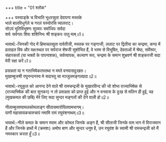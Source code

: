 +++
title = "01 श्लोक"

+++
यस्याङ्के च विभाति भूधरसुता देवापगा मस्तके  
भाले बालविधुर्गले च गरलं यस्योरसि व्यालराट्।  
सोऽयं भूतिविभूषणः सुरवरः सर्वाधिपः सर्वदा  
शर्वः सर्वगतः शिवः शशिनिभः श्री शङ्करः पातु माम्‌॥1॥  

भावार्थ:-जिनकी गोद में हिमाचलसुता पार्वतीजी, मस्तक पर गङ्गाजी, ललाट पर द्वितीया का चन्द्रमा, कण्ठ में हलाहल विष और वक्षःस्थल पर सर्पराज शेषजी सुशोभित हैं, वे भस्म से विभूषित, देवताओं में श्रेष्ठ, सर्वेश्वर, संहारकर्ता (या भक्तों के पापनाशक), सर्वव्यापक, कल्याण रूप, चन्द्रमा के समान शुभ्रवर्ण श्री शङ्करजी सदा मेरी रक्षा करें॥1॥  

प्रसन्नतां या न गताभिषेकतस्तथा न मम्ले वनवासदुःखतः।  
मुखाम्बुजश्री रघुनन्दनस्य मे सदास्तु सा मञ्जुलमङ्गलप्रदा॥2॥  

भावार्थ:-रघुकुल को आनन्द देने वाले श्री रामचन्द्रजी के मुखारविन्द की जो शोभा राज्याभिषेक से (राज्याभिषेक की बात सुनकर) न तो प्रसन्नता को प्राप्त हुई और न वनवास के दुःख से मलिन ही हुई, वह (मुखकमल की छबि) मेरे लिए सदा सुन्दर मङ्गलों की देने वाली हो॥2॥  

नीलाम्बुजश्यामलकोमलाङ्ग सीतासमारोपितवामभागम्‌।  
पाणौ महासायकचारुचापं नमामि रामं रघुवंशनाथम्‌॥3॥  

भावार्थ:-नीले कमल के समान श्याम और कोमल जिनके अङ्ग हैं, श्री सीताजी जिनके वाम भाग में विराजमान हैं और जिनके हाथों में (क्रमशः) अमोघ बाण और सुन्दर धनुष है, उन रघुवंश के स्वामी श्री रामचन्द्रजी को मैं नमस्कार करता हूँ॥3॥  

<div class="audioEmbed"  caption="AIR-वाचनम्" src="https://archive
.org/download/rAmcharitmAnas-AIR/EPI-132.mp3"></div>

